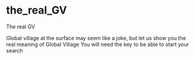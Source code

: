 # the_real_GV
The real GV

Global village at the surface may seem like a joke, but let us show you the real meaning of Global Village
You will need the key to be able to start your search
